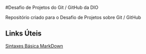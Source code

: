 #Desafio de Projetos do Git / GitHub da DIO

Repositório criado para o Desafio de Projetos sobre Git / GitHub

## Links Úteis

[Sintaxes Básica MarkDown](https://www.markdownguide.org/basic-syntax/)
